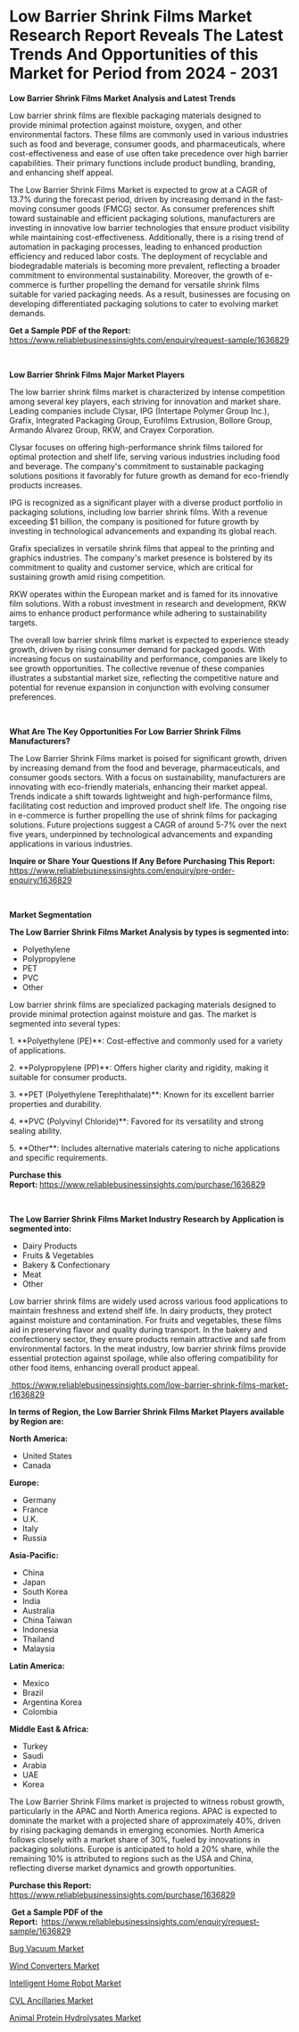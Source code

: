 <p><h1>Low Barrier Shrink Films Market Research Report Reveals The Latest Trends And Opportunities of this Market for Period from 2024 - 2031</h1></p><p><strong>Low Barrier Shrink Films Market Analysis and Latest Trends</strong></p>
<p><p>Low barrier shrink films are flexible packaging materials designed to provide minimal protection against moisture, oxygen, and other environmental factors. These films are commonly used in various industries such as food and beverage, consumer goods, and pharmaceuticals, where cost-effectiveness and ease of use often take precedence over high barrier capabilities. Their primary functions include product bundling, branding, and enhancing shelf appeal.</p><p>The Low Barrier Shrink Films Market is expected to grow at a CAGR of 13.7% during the forecast period, driven by increasing demand in the fast-moving consumer goods (FMCG) sector. As consumer preferences shift toward sustainable and efficient packaging solutions, manufacturers are investing in innovative low barrier technologies that ensure product visibility while maintaining cost-effectiveness. Additionally, there is a rising trend of automation in packaging processes, leading to enhanced production efficiency and reduced labor costs. The deployment of recyclable and biodegradable materials is becoming more prevalent, reflecting a broader commitment to environmental sustainability. Moreover, the growth of e-commerce is further propelling the demand for versatile shrink films suitable for varied packaging needs. As a result, businesses are focusing on developing differentiated packaging solutions to cater to evolving market demands.</p></p>
<p><strong>Get a Sample PDF of the Report:&nbsp;</strong> <a href="https://www.reliablebusinessinsights.com/enquiry/request-sample/1636829">https://www.reliablebusinessinsights.com/enquiry/request-sample/1636829</a></p>
<p>&nbsp;</p>
<p><strong>Low Barrier Shrink Films Major Market Players</strong></p>
<p><p>The low barrier shrink films market is characterized by intense competition among several key players, each striving for innovation and market share. Leading companies include Clysar, IPG (Intertape Polymer Group Inc.), Grafix, Integrated Packaging Group, Eurofilms Extrusion, Bollore Group, Armando Álvarez Group, RKW, and Crayex Corporation.</p><p>Clysar focuses on offering high-performance shrink films tailored for optimal protection and shelf life, serving various industries including food and beverage. The company's commitment to sustainable packaging solutions positions it favorably for future growth as demand for eco-friendly products increases.</p><p>IPG is recognized as a significant player with a diverse product portfolio in packaging solutions, including low barrier shrink films. With a revenue exceeding $1 billion, the company is positioned for future growth by investing in technological advancements and expanding its global reach.</p><p>Grafix specializes in versatile shrink films that appeal to the printing and graphics industries. The company's market presence is bolstered by its commitment to quality and customer service, which are critical for sustaining growth amid rising competition.</p><p>RKW operates within the European market and is famed for its innovative film solutions. With a robust investment in research and development, RKW aims to enhance product performance while adhering to sustainability targets.</p><p>The overall low barrier shrink films market is expected to experience steady growth, driven by rising consumer demand for packaged goods. With increasing focus on sustainability and performance, companies are likely to see growth opportunities. The collective revenue of these companies illustrates a substantial market size, reflecting the competitive nature and potential for revenue expansion in conjunction with evolving consumer preferences.</p></p>
<p>&nbsp;</p>
<p><strong>What Are The Key Opportunities For Low Barrier Shrink Films Manufacturers?</strong></p>
<p><p>The Low Barrier Shrink Films market is poised for significant growth, driven by increasing demand from the food and beverage, pharmaceuticals, and consumer goods sectors. With a focus on sustainability, manufacturers are innovating with eco-friendly materials, enhancing their market appeal. Trends indicate a shift towards lightweight and high-performance films, facilitating cost reduction and improved product shelf life. The ongoing rise in e-commerce is further propelling the use of shrink films for packaging solutions. Future projections suggest a CAGR of around 5-7% over the next five years, underpinned by technological advancements and expanding applications in various industries.</p></p>
<p><strong>Inquire or Share Your Questions If Any Before Purchasing This Report:</strong> <a href="https://www.reliablebusinessinsights.com/enquiry/pre-order-enquiry/1636829">https://www.reliablebusinessinsights.com/enquiry/pre-order-enquiry/1636829</a></p>
<p>&nbsp;</p>
<p><strong>Market Segmentation</strong></p>
<p><strong>The Low Barrier Shrink Films Market Analysis by types is segmented into:</strong></p>
<p><ul><li>Polyethylene</li><li>Polypropylene</li><li>PET</li><li>PVC</li><li>Other</li></ul></p>
<p><p>Low barrier shrink films are specialized packaging materials designed to provide minimal protection against moisture and gas. The market is segmented into several types:</p><p>1. **Polyethylene (PE)**: Cost-effective and commonly used for a variety of applications.</p><p>2. **Polypropylene (PP)**: Offers higher clarity and rigidity, making it suitable for consumer products.</p><p>3. **PET (Polyethylene Terephthalate)**: Known for its excellent barrier properties and durability.</p><p>4. **PVC (Polyvinyl Chloride)**: Favored for its versatility and strong sealing ability.</p><p>5. **Other**: Includes alternative materials catering to niche applications and specific requirements.</p></p>
<p><strong>Purchase this Report:&nbsp;</strong><a href="https://www.reliablebusinessinsights.com/purchase/1636829">https://www.reliablebusinessinsights.com/purchase/1636829</a></p>
<p>&nbsp;</p>
<p><strong>The Low Barrier Shrink Films Market Industry Research by Application is segmented into:</strong></p>
<p><ul><li>Dairy Products</li><li>Fruits & Vegetables</li><li>Bakery & Confectionary</li><li>Meat</li><li>Other</li></ul></p>
<p><p>Low barrier shrink films are widely used across various food applications to maintain freshness and extend shelf life. In dairy products, they protect against moisture and contamination. For fruits and vegetables, these films aid in preserving flavor and quality during transport. In the bakery and confectionery sector, they ensure products remain attractive and safe from environmental factors. In the meat industry, low barrier shrink films provide essential protection against spoilage, while also offering compatibility for other food items, enhancing overall product appeal.</p></p>
<p><a href="https://www.reliablebusinessinsights.com/low-barrier-shrink-films-market-r1636829">&nbsp;https://www.reliablebusinessinsights.com/low-barrier-shrink-films-market-r1636829</a></p>
<p><strong>In terms of Region, the Low Barrier Shrink Films Market Players available by Region are:</strong></p>
<p>
    <p> <strong> North America: </strong>
        <ul>
            <li>United States</li>
            <li>Canada</li>
        </ul>
        </p> 
    <p> <strong> Europe: </strong>
        <ul>
            <li>Germany</li>
            <li>France</li>
            <li>U.K.</li>
            <li>Italy</li>
            <li>Russia</li>
        </ul>
        </p> 
    <p> <strong> Asia-Pacific: </strong>
        <ul>
            <li>China</li>
            <li>Japan</li>
            <li>South Korea</li>
            <li>India</li>
            <li>Australia</li>
            <li>China Taiwan</li>
            <li>Indonesia</li>
            <li>Thailand</li>
            <li>Malaysia</li>
        </ul>
        </p> 
    <p> <strong> Latin America: </strong>
        <ul>
            <li>Mexico</li>
            <li>Brazil</li>
            <li>Argentina Korea</li>
            <li>Colombia</li>
        </ul>
        </p> 
    <p> <strong> Middle East & Africa: </strong>
        <ul>
            <li>Turkey</li>
            <li>Saudi</li>
            <li>Arabia</li>
            <li>UAE</li>
            <li>Korea</li>
        </ul>
    </p>
    </p>
<p><p>The Low Barrier Shrink Films market is projected to witness robust growth, particularly in the APAC and North America regions. APAC is expected to dominate the market with a projected share of approximately 40%, driven by rising packaging demands in emerging economies. North America follows closely with a market share of 30%, fueled by innovations in packaging solutions. Europe is anticipated to hold a 20% share, while the remaining 10% is attributed to regions such as the USA and China, reflecting diverse market dynamics and growth opportunities.</p></p>
<p><strong>Purchase this Report: </strong><a href="https://www.reliablebusinessinsights.com/purchase/1636829">https://www.reliablebusinessinsights.com/purchase/1636829</a></p>
<p>&nbsp;<strong>Get a Sample PDF of the Report:&nbsp;&nbsp;</strong><a href="https://www.reliablebusinessinsights.com/enquiry/request-sample/1636829">https://www.reliablebusinessinsights.com/enquiry/request-sample/1636829</a></p>
<p><strong></strong></p>
<p><p><a href="https://issuu.com/reportprime-2/docs/bug-vacuum-market-size-2030.pptx_a341ffabd3a2d1">Bug Vacuum Market</a></p><p><a href="https://www.linkedin.com/pulse/in-depth-analysis-global-wind-converters-market-scope-its-mr4sf?trackingId=TUpQGQTDRzuuAms1e0ztvQ%3D%3D">Wind Converters Market</a></p><p><a href="https://issuu.com/reportprime-2/docs/intelligent-home-robot-market-size-_9473d30e3f2591">Intelligent Home Robot Market</a></p><p><a href="https://medium.com/@skylarreilly36/cvl-ancillaries-market-a-global-and-regional-analysis-focus-on-end-user-product-and-region-182a992d033d">CVL Ancillaries Market</a></p><p><a href="https://github.com/FahadAhmed223/Market-Research-Report-List-1/blob/main/animal-protein-hydrolysates-market.md">Animal Protein Hydrolysates Market</a></p></p>